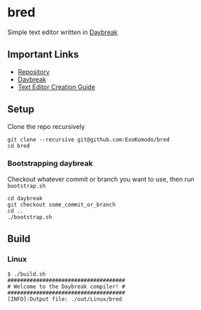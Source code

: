 # bred

Simple text editor written in [Daybreak](https://github.com/ExoKomodo/Daybreak)

## Important Links

- [Repository](https://github.com/ExoKomodo/bred)
- [Daybreak](https://github.com/ExoKomodo/daybreak)
- [Text Editor Creation Guide](https://viewsourcecode.org/snaptoken/kilo/)

## Setup

Clone the repo recursively

```shell
git clone --recursive git@github.com:ExoKomodo/bred
cd bred
```

### Bootstrapping daybreak

Checkout whatever commit or branch you want to use, then run `bootstrap.sh`

```shell
cd daybreak
git checkout some_commit_or_branch
cd ..
./bootstrap.sh
```

## Build

### Linux

```shell
$ ./build.sh
#####################################
# Welcome to the Daybreak compiler! #
#####################################
[INFO]:Output file: ./out/Linux/bred
```
